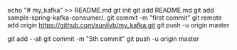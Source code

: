 echo "# my_kafka" >> README.md
git init
git add README.md
git add sample-spring-kafka-consumer/*.*
git commit -m "first commit"
git remote add origin https://github.com/sunilvb/my_kafka.git
git push -u origin master

git add --all
git commit -m "5th commit"
git push -u origin master